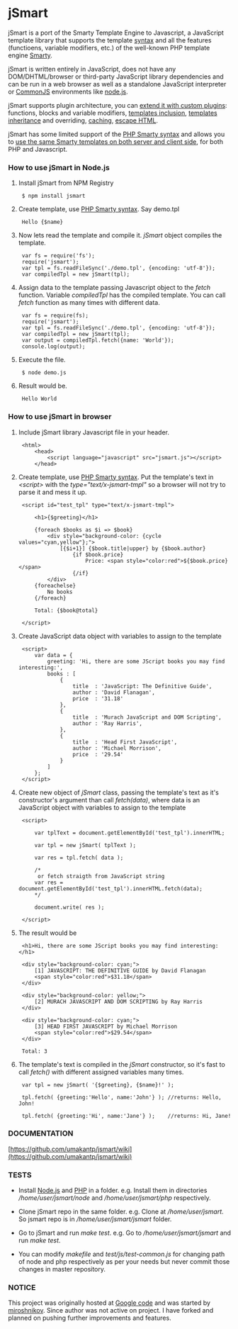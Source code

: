 jSmart
======

jSmart is a port of the Smarty Template Engine to Javascript, a JavaScript template library that supports the template [syntax](https://github.com/umakantp/jsmart/wiki/syntax) and all the features (functioens, variable modifiers, etc.) of the well-known PHP template engine [Smarty](http://www.smarty.net/).

jSmart is written entirely in JavaScript, does not have any DOM/DHTML/browser or third-party JavaScript library dependencies and can be run in a web browser as well as a standalone JavaScript interpreter or [CommonJS](http://www.commonjs.org/) environments like [node.js](http://nodejs.org/).

jSmart supports plugin architecture, you can [extend it with custom plugins](https://github.com/umakantp/jsmart/wiki/Create-Plugin): functions, blocks and variable modifiers, [templates inclusion](https://github.com/umakantp/jsmart/wiki/Include-Templates), [templates inheritance](https://github.com/umakantp/jsmart/wiki/Template-Inheritance) and overriding, [caching](https://github.com/umakantp/jsmart/wiki/Caching), [escape HTML](https://github.com/umakantp/jsmart/wiki/escape_html).

jSmart has some limited support of the [PHP Smarty syntax](https://github.com/umakantp/jsmart/wiki/syntax) and allows you to [use the same Smarty templates on both server and client side](https://github.com/umakantp/jsmart/wiki/Smarty-template-in-javascript), for both PHP and Javascript.

### How to use jSmart in Node.js

1. Install jSmart from NPM Registry

        $ npm install jsmart


2. Create template, use [PHP Smarty syntax](https://github.com/umakantp/jsmart/wiki/syntax).  Say demo.tpl

        Hello {$name}


3. Now lets read the template and compile it. _jSmart_ object compiles the template.

        var fs = require('fs');
        require('jsmart');
        var tpl = fs.readFileSync('./demo.tpl', {encoding: 'utf-8'});
        var compiledTpl = new jSmart(tpl);

4. Assign data to the template passing Javascript object to the _fetch_ function. Variable _compiledTpl_ has the compiled template. You can call _fetch_ function as many times with different data. 

        var fs = require(fs);
        require('jsmart');
        var tpl = fs.readFileSync('./demo.tpl', {encoding: 'utf-8'});
        var compiledTpl = new jSmart(tpl);
        var output = compiledTpl.fetch({name: 'World'});
        console.log(output);

5. Execute the file.

        $ node demo.js
    
6. Result would be.

        Hello World

    
### How to use jSmart in browser

1. Include jSmart library Javascript file in your header.

        <html>
            <head>
                <script language="javascript" src="jsmart.js"></script>
            </head>

2. Create template, use [PHP Smarty syntax](https://github.com/umakantp/jsmart/wiki/syntax). Put the template's text in _&lt;script&gt;_ with the _type="text/x-jsmart-tmpl"_ so a browser will not try to parse it and mess it up.

        <script id="test_tpl" type="text/x-jsmart-tmpl">

            <h1>{$greeting}</h1>

            {foreach $books as $i => $book}
                <div style="background-color: {cycle values="cyan,yellow"};">
                    [{$i+1}] {$book.title|upper} by {$book.author}
                        {if $book.price}
                            Price: <span style="color:red">${$book.price}</span>
                        {/if}
                </div>
            {foreachelse}
                No books
            {/foreach}

            Total: {$book@total}

        </script>

3. Create JavaScript data object with variables to assign to the template

        <script>
            var data = {
                greeting: 'Hi, there are some JScript books you may find interesting:',
                books : [
                    {
                        title  : 'JavaScript: The Definitive Guide',
                        author : 'David Flanagan',
                        price  : '31.18'
                    },
                    {
                        title  : 'Murach JavaScript and DOM Scripting',
                        author : 'Ray Harris',
                    },
                    {
                        title  : 'Head First JavaScript',
                        author : 'Michael Morrison',
                        price  : '29.54'
                    }
                ]
            };
        </script>

4. Create new object of _jSmart_ class, passing the template's text as it's constructor's argument than call _fetch(data)_, where data is an JavaScript object with variables to assign to the template

        <script>

            var tplText = document.getElementById('test_tpl').innerHTML;

            var tpl = new jSmart( tplText );

            var res = tpl.fetch( data );

            /*
             or fetch straigth from JavaScript string
            var res = document.getElementById('test_tpl').innerHTML.fetch(data);
            */

            document.write( res );

        </script>

5. The result would be

        <h1>Hi, there are some JScript books you may find interesting:</h1>

        <div style="background-color: cyan;">
            [1] JAVASCRIPT: THE DEFINITIVE GUIDE by David Flanagan
            <span style="color:red">$31.18</span>
        </div>

        <div style="background-color: yellow;">
            [2] MURACH JAVASCRIPT AND DOM SCRIPTING by Ray Harris
        </div>

        <div style="background-color: cyan;">
            [3] HEAD FIRST JAVASCRIPT by Michael Morrison
            <span style="color:red">$29.54</span>
        </div>

        Total: 3

6. The template's text is compiled in the _jSmart_ constructor, so it's fast to call _fetch()_ with different assigned variables many times.

        var tpl = new jSmart( '{$greeting}, {$name}!' );

        tpl.fetch( {greeting:'Hello', name:'John'} ); //returns: Hello, John!

        tpl.fetch( {greeting:'Hi', name:'Jane'} );    //returns: Hi, Jane!


### DOCUMENTATION

[https://github.com/umakantp/jsmart/wiki](https://github.com/umakantp/jsmart/wiki)

### TESTS

* Install [Node.js](http://nodejs.org/) and [PHP](http://www.php.net) in a folder.
  e.g. Install them in directories _/home/user/jsmart/node_ and _/home/user/jsmart/php_ respectively.

* Clone jSmart repo in the same folder.
  e.g. Clone at  _/home/user/jsmart_. So jsmart repo is in _/home/user/jsmart/jsmart_ folder.

* Go to jSmart and run _make test_.
  e.g. Go to _/home/user/jsmart/jsmart_ and run _make test_.

* You can modify _makefile_ and _test/js/test-common.js_ for changing path of node and php respectively as per your needs but never commit those changes in master repository.

### NOTICE

This project was originally hosted at [Google code](http://code.google.com/p/jsmart/) and was started by [miroshnikov](https://github.com/miroshnikov).
Since author was not active on project. I have forked and planned on pushing further improvements and features.

